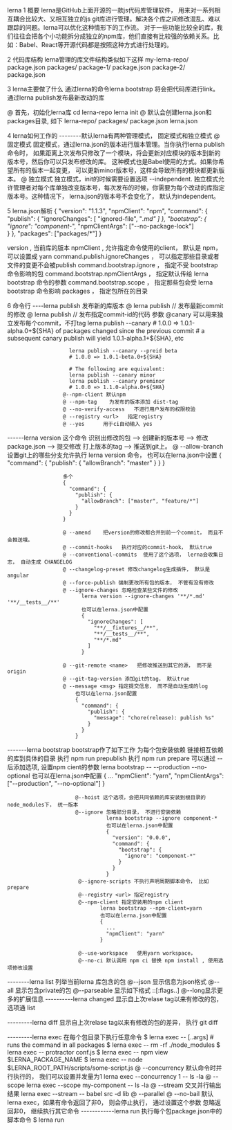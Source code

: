lerna
1 概要
lerna是GitHub上面开源的一款js代码库管理软件， 用来对一系列相互耦合比较大、又相互独立的js git库进行管理。解决各个库之间修改混乱、难以跟踪的问题。lerna可以优化这种情形下的工作流。
对于一些功能比较全的库，我们往往会把各个小功能拆分成独立的npm库，他们直接有比较强的依赖关系。比如：Babel、React等开源代码都是按照这种方式进行处理的。


2 代码库结构
lerna管理的库文件结构类似如下这样
my-lerna-repo/
  package.json
  packages/
    package-1/
      package.json
    package-2/
      package.json
      

3 lerna主要做了什么
通过lerna的命令lerna bootstrap 将会把代码库进行link。
通过lerna publish发布最新改动的库


@ 首先，初始化lerna库
cd lerna-repo
lerna init
@ 默认会创建lerna.json和packages目录, 如下
lerna-repo/
  packages/
  package.json
  lerna.json

4 lerna如何工作的  --------默认lerna有两种管理模式， 固定模式和独立模式
 @ 固定模式
固定模式，通过lerna.json的版本进行版本管理。当你执行lerna publish命令时， 如果距离上次发布只修改了一个模块，将会更新对应模块的版本到新的版本号，然后你可以只发布修改的库。
这种模式也是Babel使用的方式。如果你希望所有的版本一起变更， 可以更新minor版本号，这样会导致所有的模块都更新版本。
 @ 独立模式
独立模式，init的时候需要设置选项 --independent. 独立模式允许管理者对每个库单独改变版本号，每次发布的时候，你需要为每个改动的库指定版本号。这种情况下， lerna.json的版本号不会变化了， 默认为independent。

5 lerna.json解析
{
  "version": "1.1.3",
  "npmClient": "npm",
  "command": {
    "publish": {
      "ignoreChanges": [
        "ignored-file",
        "*.md"
      ]
    },
    "bootstrap": {
      "ignore": "component-*",
      "npmClientArgs": ["--no-package-lock"]      
    }
  },
  "packages": ["packages/*"]
}


version , 当前库的版本
npmClient , 允许指定命令使用的client， 默认是 npm， 可以设置成 yarn
command.publish.ignoreChanges ， 可以指定那些目录或者文件的变更不会被publish
command.bootstrap.ignore ， 指定不受 bootstrap 命令影响的包
command.bootstrap.npmClientArgs ， 指定默认传给 lerna bootstrap 命令的参数
command.bootstrap.scope ， 指定那些包会受 lerna bootstrap 命令影响
packages ， 指定包所在的目录

6 命令行
----lerna publish 发布新的库版本
@ lerna publish  // 发布最新commit的修改
@ lerna publish <commit-id> // 发布指定commit-id的代码
                参数 @canary 可以用来独立发布每个commit，不打tag
                        lerna publish --canary
                        # 1.0.0 => 1.0.1-alpha.0+${SHA} of packages changed since the previous commit
                        # a subsequent canary publish will yield 1.0.1-alpha.1+${SHA}, etc

                        lerna publish --canary --preid beta
                        # 1.0.0 => 1.0.1-beta.0+${SHA}

                        # The following are equivalent:
                        lerna publish --canary minor
                        lerna publish --canary preminor
                        # 1.0.0 => 1.1.0-alpha.0+${SHA}
                      @--npm-client 默认npm
                      @ --npm-tag    为发布的版本添加 dist-tag
                      @ --no-verify-access   不进行用户发布的权限校验
                      @ --registry <url>   指定registry
                      @ --yes      用于ci自动输入 yes
                      
------lerna version    这个命令 识别出修改的包 --> 创建新的版本号 --> 修改package.json --> 提交修改 打上版本的tag --> 推送到git上。
                      @ --allow-branch <glob>
                      设置git上的哪些分支允许执行 lerna version 命令， 也可以在lerna.json中设置
                      {
                        "command": {
                          "publish": {
                            "allowBranch": "master"
                          }
                        }
                      }

                      多个
                      {
                        "command": {
                          "publish": {
                            "allowBranch": ["master", "feature/*"]
                          }
                        }
                      }

                      @ --amend    把version的修改都合并到前一个commit， 而且不会推送哦。
                      @ --commit-hooks   执行对应的commit-hook， 默认true
                      @ --conventional-commits  使用了这个选项， lerna会收集日志， 自动生成 CHANGELOG
                      @ --changelog-preset 修改changelog生成插件， 默认是 angular
                      @ --force-publish 强制更改所有包的版本， 不管有没有修改
                      @ --ignore-changes 忽略检查某些文件的修改    
                            lerna version --ignore-changes '**/*.md' '**/__tests__/**'
                            也可以在lerna.json中配置
                            {
                              "ignoreChanges": [
                                "**/__fixtures__/**",
                                "**/__tests__/**",
                                "**/*.md"
                              ]
                            }

                      @ --git-remote <name>   把修改推送到其它的源， 而不是origin
                      @ --git-tag-version 添加git的tag， 默认true
                      @ --message <msg> 指定提交信息， 而不是自动生成的log
                          也可以在lerna.json配置
                          {
                            "command": {
                              "publish": {
                                "message": "chore(release): publish %s"
                              }
                            }
                          }
-------lerna bootstrap    bootstrap作了如下工作
                          为每个包安装依赖
                          链接相互依赖的库到具体的目录
                          执行 npm run prepublish
                          执行 npm run prepare
                          可以通过 -- 后添加选项, 设置npm cient的参数
                          lerna bootstrap -- --production --no-optional
                          也可以在lerna.json中配置
                          {
                            ...
                            "npmClient": "yarn",
                            "npmClientArgs": ["--production", "--no-optional"]
                          }

                          @--hoist 这个选项，会把共同依赖的库安装到根目录的node_modules下， 统一版本
                          @--ignore 忽略部分目录， 不进行安装依赖
                                    lerna bootstrap --ignore component-*
                                    也可以在lerna.json中配置
                                    {
                                      "version": "0.0.0",
                                      "command": {
                                        "bootstrap": {
                                          "ignore": "component-*"
                                        }
                                      }
                                    }  
                           @--ignore-scripts 不执行声明周期脚本命令， 比如 prepare
                           @--registry <url> 指定registry
                           @--npm-client 指定安装用的npm client
                                  lerna bootstrap --npm-client=yarn
                                  也可以在lerna.json中配置
                                  {
                                    ...
                                    "npmClient": "yarn"
                                  }

                           @--use-workspace   使用yarn workspace，
                           @--no-ci 默认调用 npm ci 替换 npm install , 使用选项修改设置
 
--------lerna list 列举当前lerna 库包含的包
                            @--json 显示信息为json格式
                            @--all 显示包含private的包
                            @--parseable 显示如下格式 <fullpath>:<name>:<version>[:flags..]
                            @--long显示更多的扩展信息
----------lerna changed 显示自上次relase tag以来有修改的包， 选项通 list

---------lerna diff 显示自上次relase tag以来有修改的包的差异， 执行 git diff

---------lerna exec 在每个包目录下执行任意命令
                            $ lerna exec -- <command> [..args] # runs the command in all packages
                            $ lerna exec -- rm -rf ./node_modules
                            $ lerna exec -- protractor conf.js
                            $ lerna exec -- npm view \$LERNA_PACKAGE_NAME
                            $ lerna exec -- node \$LERNA_ROOT_PATH/scripts/some-script.js
                            @ --concurrency 默认命令时并行执行的， 我们可以设置并发量为1     lerna exec --concurrency 1 -- ls -la
                            @ --scope   lerna exec --scope my-component -- ls -la
                            @ --stream 交叉并行输出结果  lerna exec --stream -- babel src -d lib
                            @ --parallel
                            @ --no-bail 默认lerna exec，如果有命令返回了非0， 则会停止执行， 通过设置这个参数 忽略返回非0， 继续执行其它命令
------------lerna run 执行每个包package.json中的脚本命令
                            $ lerna run <script> -- [..args] # runs npm run my-script in all packages that have it
                            $ lerna run test
                            $ lerna run build

                            # watch all packages and transpile on change, streaming prefixed output
                            $ lerna run --parallel watch


------------lerna init   创建一个新的lerna库或者是更新lerna版本，修改package.json中lerna版本，创建lerna.json
              --independent 独立模式
              --exeact

------------lerna add 添加一个包的版本为各个包的依赖
               lerna add <package>[@version] [--dev] [--exact]

-------------lerna clean 删除各个包下的node_modules

-------------lerna import 导入指定git仓库的包作为lerna管理的包
               lerna import <path-to-external-repository>
              @--flatten   如果有merge冲突， 用户可以使用这个选项所谓单独的commit
                  $ lerna import ~/Product --flatten
              @--dest    可以指定导入的目录(lerna.json中设定的目录)
                  $ lerna import ~/Product --dest=utilities
  
--------------lerna link 链接互相引用的库

--------------lerna create 新建包
              lerna create <name> [loc]

              Create a new lerna-managed package

              Positionals:
                name  The package name (including scope), which must be locally unique _and_
                      publicly available                                   [string] [required]
                loc   A custom package location, defaulting to the first configured package
                      location                                                        [string]

              Command Options:
                --access        When using a scope, set publishConfig.access value
                                           [choices: "public", "restricted"] [default: public]
                --bin           Package has an executable. Customize with --bin
                                <executableName>                             [default: <name>]
                --description   Package description                                   [string]
                --dependencies  A list of package dependencies                         [array]
                --es-module     Initialize a transpiled ES Module
                --homepage      The package homepage, defaulting to a subpath of the root
                                pkg.homepage                                          [string]
                --keywords      A list of package keywords                             [array]
                --license       The desired package license (SPDX identifier)   [default: ISC]
                --private       Make the new package private, never published
                --registry      Configure the package's publishConfig.registry        [string]
                --tag           Configure the package's publishConfig.tag             [string]
                --yes           Skip all prompts, accepting default values


              参考： https://github.com/lerna/lerna











lerna changed
显示自上次relase tag以来有修改的包， 选项通 list
lerna diff
显示自上次relase tag以来有修改的包的差异， 执行 git diff
lerna exec
在每个包目录下执行任意命令
使用示例
$ lerna exec -- <command> [..args] # runs the command in all packages
$ lerna exec -- rm -rf ./node_modules
$ lerna exec -- protractor conf.js
$ lerna exec -- npm view \$LERNA_PACKAGE_NAME
$ lerna exec -- node \$LERNA_ROOT_PATH/scripts/some-script.js

Options
--concurrency
默认命令时并行执行的， 我们可以设置并发量为1
lerna exec --concurrency 1 -- ls -la
--scope
lerna exec --scope my-component -- ls -la
--stream
交叉并行输出结果
lerna exec --stream -- babel src -d lib
--parallel
--no-bail
默认lerna exec，如果有命令返回了非0， 则会停止执行， 通过设置这个参数 忽略返回非0， 继续执行其它命令
lerna run
执行每个包package.json中的脚本命令
$ lerna run <script> -- [..args] # runs npm run my-script in all packages that have it
$ lerna run test
$ lerna run build

# watch all packages and transpile on change, streaming prefixed output
$ lerna run --parallel watch


